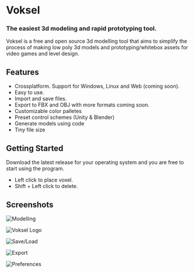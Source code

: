 # Voksel
### The easiest 3d modeling and rapid prototyping tool.

Voksel is a free and open source 3d modelling tool that aims to simplify the process of making low poly 3d models and prototyping/whitebox assets for video games and level design.


## Features

- Crossplatform. Support for Windows, Linux and Web (coming soon).
- Easy to use.
- Import and save files.
- Export to FBX and OBJ with more formats coming soon.
- Customizable color palletes
- Preset control schemes (Unity & Blender)
- Generate models using code
- Tiny file size
## Getting Started

Download the latest release for your operating system and you are free to start using the program.
- Left click to place voxel.
- Shift + Left click to delete.


## Screenshots
![Modelling](https://imgur.com/zHSOzNt.png)
  
![Voksel Logo](https://imgur.com/0kH3BKX.png)
  
![Save/Load](https://imgur.com/qbaH7d9.png)

![Export](https://imgur.com/l9qyj6H.png)

![Preferences](https://imgur.com/tMJwjqw.png)
